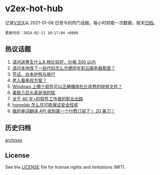 # v2ex-hot-hub

 记录[V2EX](https://www.v2ex.com/)从 2021-01-06 日至今的热门话题。每小时抓取一次数据，按天[归档](archives)。

`更新时间：2024-02-11 10:17:04 +0800`

## 热议话题

1. [请问送男生什么礼物比较好，价格 300 以内](https://www.v2ex.com/t/1015280)
1. [请问本地改了一些代码怎么方便同步到云服务器那里？](https://www.v2ex.com/t/1015243)
1. [签证、白本护照与旅行](https://www.v2ex.com/t/1015219)
1. [老人看电视方案？](https://www.v2ex.com/t/1015265)
1. [Windows 上哪个软件可以正确播放杜比视界的视频文件？](https://www.v2ex.com/t/1015244)
1. [美股几巨头真是涨的猛](https://www.v2ex.com/t/1015216)
1. [关于 40 岁+的软件工作者的职业出路](https://www.v2ex.com/t/1015221)
1. [homelab 怎么尽可能保证安全性呢](https://www.v2ex.com/t/1015220)
1. [做的单词翻译 API 收到第一个付费订阅了！ 20 美刀！](https://www.v2ex.com/t/1015246)

## 历史归档

[archives](archives)

## License

See the [LICENSE](LICENSE) file for license rights and limitations (MIT).
